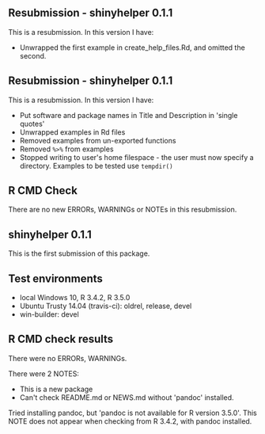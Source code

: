 ## Resubmission - shinyhelper 0.1.1
This is a resubmission. In this version I have:

* Unwrapped the first example in create_help_files.Rd, and omitted the second.

## Resubmission - shinyhelper 0.1.1
This is a resubmission. In this version I have:

* Put software and package names in Title and Description in 'single quotes'
* Unwrapped examples in Rd files
* Removed examples from un-exported functions
* Removed `%>%` from examples
* Stopped writing to user's home filespace - the user must now specify a directory. Examples to be tested use `tempdir()`

## R CMD Check
There are no new ERRORs, WARNINGs or NOTEs in this resubmission.

## shinyhelper 0.1.1
This is the first submission of this package.

## Test environments
* local Windows 10, R 3.4.2, R 3.5.0
* Ubuntu Trusty 14.04 (travis-ci): oldrel, release, devel
* win-builder: devel

## R CMD check results
There were no ERRORs, WARNINGs.

There were 2 NOTES:

* This is a new package
* Can't check README.md or NEWS.md without 'pandoc' installed. 

Tried installing pandoc, but 'pandoc is not available for R version 3.5.0'.
This NOTE does not appear when checking from R 3.4.2, with pandoc installed.
